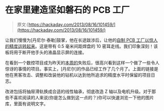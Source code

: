 # 在家里建造坚如磐石的 PCB 工厂

> 原文:[https://hackaday.com/2013/08/16/101459/](https://hackaday.com/2013/08/16/101459/)

让我们慢慢为[丹尼尔·泰勒]鼓掌，他在长途跋涉后，让他的[自制 PCB 工厂以惊人的精度运转起来](https://sites.google.com/site/dbtayl/cnc-mill/build-log)。这是带有 0.5 毫米间距焊盘的 10 密耳走线。我们印象深刻！该板将用于断开他手头的液晶显示屏的连接。

在看到一个数控项目成为昨天的[本周的](http://hackaday.com/2013/08/15/fail-of-the-week-the-follies-of-a-bootstrapped-cnc-mill/?preview=true)失败后，很高兴看到这样一个做了一些令人惊讶的事情的项目。事实上，[丹尼尔]的作品已经工作了几个月了。上面的链接是他在黑客攻击、调整和改装他的钻机以达到他所追求的精度水平时保留的项目日志。

改进包括将抽屉滑轨换成合适的线性轴承，彻底改造 Z 轴以及电机升级。对于那些不喜欢阅读的人来说(你是怎么做到这一点的？)你可以快速浏览一下他的图片库，里面有说明文字。